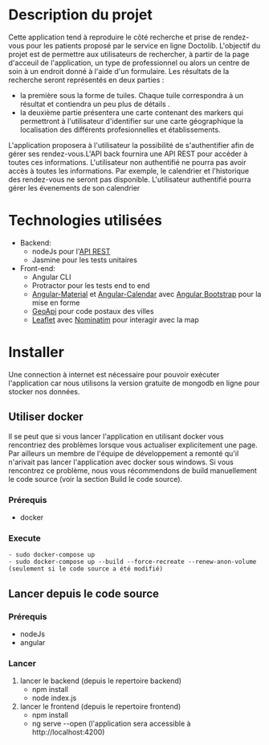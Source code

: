 # Description du projet
Cette application tend à reproduire le côté recherche et prise de rendez-vous pour les patients proposé par le service en ligne Doctolib. L'objectif du projet est de permettre aux utilisateurs de rechercher, à partir de la page d'acceuil de l'application, un type de professionnel ou alors un centre de soin à un endroit donné à l'aide d'un formulaire. 
Les résultats de la recherche seront représentés en deux parties : 
- la première sous la forme de tuiles. Chaque tuile correspondra à un résultat et contiendra un peu plus de détails .
- la deuxième partie présentera une carte contenant des markers qui permettront à l'utilisateur d'identifier sur une carte géographique la localisation des différents profesionnelles et établissements.

L'application proposera à l'utilisateur la possibilité de s'authentifier afin de gérer ses rendez-vous.L'API back fournira une API REST pour accéder à toutes ces informations. L'utilisateur non authentifié ne pourra pas avoir accès à toutes les informations. Par exemple, le calendrier et l'historique des rendez-vous ne seront pas disponible. L'utilisateur authentifié pourra gérer les évenements de son calendrier

# Technologies utilisées
- Backend:
    - nodeJs pour l'[API REST](https://app.swaggerhub.com/apis-docs/grp12/stayHealthy/1.0.0#/)
    - Jasmine pour les tests unitaires
- Front-end: 
    - Angular CLI
    - Protractor pour les tests end to end
    - [Angular-Material](https://material.angular.io/) et [Angular-Calendar](https://angular-calendar.com/) avec [Angular Bootstrap](https://ng-bootstrap.github.io/#/home) pour la mise en forme
    - [GeoApi](https://geo.api.gouv.fr/) pour code postaux des villes
    - [Leaflet](https://leafletjs.com/) avec [Nominatim](https://nominatim.org/) pour interagir avec la map

# Installer
Une connection à internet est nécessaire pour pouvoir exécuter l'application car nous utilisons la version gratuite de mongodb en ligne pour stocker nos données.
## Utiliser docker
Il se peut que si vous lancer l'application en utilisant docker vous rencontriez des problèmes lorsque vous actualiser explicitement une page. Par ailleurs un membre de l'équipe de développement a remonté qu'il n'arivait pas lancer l'application avec docker sous windows. Si vous rencontrez ce problème, nous vous récommendons de build manuellement le code source (voir la section Build le code source).
### Prérequis
- docker
### Execute
    - sudo docker-compose up 
    - sudo docker-compose up --build --force-recreate --renew-anon-volume (seulement si le code source a été modifié)

## Lancer depuis le code source
### Prérequis
- nodeJs
- angular

### Lancer
1. lancer le backend (depuis le repertoire backend)
    - npm install
    - node index.js
2. lancer le frontend (depuis le repertoire frontend)
    - npm install
    - ng serve --open (l'application sera accessible à http://localhost:4200)
